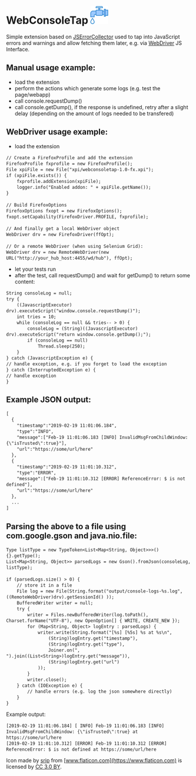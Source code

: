 # WebConsoleTap ![](src/icons/webconsoletap-48.png)

Simple extension based on [JSErrorCollector](https://github.com/mguillem/JSErrorCollector) used to tap into JavaScript errors and warnings and allow fetching them later, e.g. via [WebDriver](https://www.seleniumhq.org/projects/webdriver/) JS Interface.

## Manual usage example:
* load the extension
* perform the actions which generate some logs (e.g. test the page/webapp)
* call console.requestDump()
* call console.getDump(), if the response is undefined, retry after a slight delay (depending on the amount of logs needed to be transfered)

## WebDriver usage example:
* load the extension
```
// Create a FirefoxProfile and add the extension
FirefoxProfile fxprofile = new FirefoxProfile();
File xpiFile = new File("xpi/webconsoletap-1.0-fx.xpi");
if (xpiFile.exists()) {
    fxprofile.addExtension(xpiFile);
    logger.info("Enabled addon: " + xpiFile.getName());
}

// Build FirefoxOptions
FirefoxOptions fxopt = new FirefoxOptions();
fxopt.setCapability(FirefoxDriver.PROFILE, fxprofile);

// And finally get a local WebDriver object
WebDriver drv = new FirefoxDriver(ffOpt);

// Or a remote WebDriver (when using Selenium Grid):
WebDriver drv = new RemoteWebDriver(new URL("http://your_hub_host:4455/wd/hub"), ffOpt);
```
* let your tests run
* after the test, call requestDump() and wait for getDump() to return some content:
```
String consoleLog = null;
try {
    ((JavascriptExecutor) drv).executeScript("window.console.requestDump()");
    int tries = 10;
    while (consoleLog == null && tries-- > 0) {
        consoleLog = (String)((JavascriptExecutor) drv).executeScript("return window.console.getDump();");
        if (consoleLog == null)
            Thread.sleep(250);
    }
} catch (JavascriptException e) {
// handle exception, e.g. if you forget to load the exception
} catch (InterruptedException e) {
// handle exception
}
```

## Example JSON output:
```
[
  {
    "timestamp":"2019-02-19 11:01:06.184",
    "type":"INFO",
    "message":["Feb-19 11:01:06.183 [INFO] InvalidMsgFromChildWindow: {\"isTrusted\":true}"],
    "url":"https://some/url/here"
  },
  {
    "timestamp":"2019-02-19 11:01:10.312",
    "type":"ERROR",
    "message":["Feb-19 11:01:10.312 [ERROR] ReferenceError: $ is not defined"],
    "url":"https://some/url/here"
  },
  ...
]

```

## Parsing the above to a file using com.google.gson and java.nio.file:
```
Type listType = new TypeToken<List<Map<String, Object>>>() {}.getType();
List<Map<String, Object>> parsedLogs = new Gson().fromJson(consoleLog, listType);

if (parsedLogs.size() > 0) {
    // store it in a file
    File log = new File(String.format("output/console-logs-%s.log", ((RemoteWebDriver)drv).getSessionId() ));
    BufferedWriter writer = null;
    try {
        writer = Files.newBufferedWriter(log.toPath(), Charset.forName("UTF-8"), new OpenOption[] { WRITE, CREATE_NEW });
        for (Map<String, Object> logEntry : parsedLogs) {
            writer.write(String.format("[%s] [%5s] %s at %s\n",
                (String)logEntry.get("timestamp"),
                (String)logEntry.get("type"),
                Joiner.on(", ").join((List<String>)logEntry.get("message")),
                (String)logEntry.get("url")
            ));
        }
        writer.close();
    } catch (IOException e) {
        // handle errors (e.g. log the json somewhere directly)
    }
}

```
Example output:
```
[2019-02-19 11:01:06.184] [ INFO] Feb-19 11:01:06.183 [INFO] InvalidMsgFromChildWindow: {\"isTrusted\":true} at https://some/url/here
[2019-02-19 11:01:10.312] [ERROR] Feb-19 11:01:10.312 [ERROR] ReferenceError: $ is not defined at https://some/url/here
```


Icon made by [srip](https://www.flaticon.com/authors/srip) from [www.flaticon.com](https://www.flaticon.com) is licensed by [CC 3.0 BY](http://creativecommons.org/licenses/by/3.0/).
